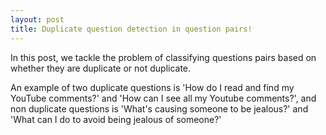 ```yaml
---
layout: post
title: Duplicate question detection in question pairs!
---
```

In this post, we tackle the problem of classifying questions pairs based on whether they are duplicate or not duplicate. 

An example of two duplicate questions is 'How do I read and find my YouTube comments?' and 'How can I see all my Youtube comments?', and non duplicate questions is 'What's causing someone to be jealous?' and 'What can I do to avoid being jealous of someone?' 	



